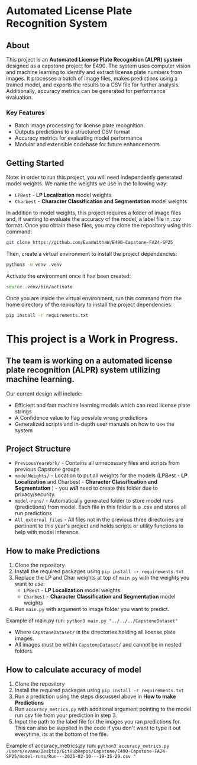 # Automated License Plate Recognition System
## About

This project is an **Automated License Plate Recognition (ALPR) system** designed as a capstone project for E490. The system uses computer vision and machine learning to identify and extract license plate numbers from images. It processes a batch of image files, makes predictions using a trained model, and exports the results to a CSV file for further analysis. Additionally, accuracy metrics can be generated for performance evaluation.

### Key Features
- Batch image processing for license plate recognition
- Outputs predictions to a structured CSV format
- Accuracy metrics for evaluating model performance
- Modular and extensible codebase for future enhancements



## Getting Started
Note: in order to run this project, you will need independently generated model weights. We name the weights we use in the following way:
- `LPBest` - __LP Localization__ model weights
- `Charbest` - __Character Classification and Segmentation__ model weights

In addition to model weights, this project requires a folder of image files and, if wanting to evaluate the accuracy of the model, a label file in .csv format. 
Once you obtain these files, you may clone the repository using this command:
```bash
git clone https://github.com/EvanWithaW/E490-Capstone-FA24-SP25
```

Then, create a virtual environment to install the project dependencies:
```bash
python3 -m venv .venv  
```
Activate the environment once it has been created:
```bash
source .venv/bin/activate
```
Once you are inside the virtual environment, run this command from the home directory of the repository to install the project dependencies:
```bash
pip install -r requirements.txt
```


# This project is a Work in Progress.

## The team is working on a automated license plate recognition (ALPR) system utilizing machine learning.

Our current design will include:

- Efficient and fast machine learning models which can read license plate strings
- A Confidence value to flag possible wrong predictions
- Generalized scripts and in-depth user manuals on how to use the system

## Project Structure

- `PreviousYearWork/` - Contains all unnecessary files and scripts from previous Capstone groups
- `modelWeights/` - Location to put all weights for the models (LPBest - __LP Localization__ and Charbest - __Character
  Classification and Segmentation__ ) - you ***will*** need to create this folder due to privacy/security.
- `model-runs/` - Automatically generated folder to store model runs (predictions) from model. Each file in this folder
  is a .csv and stores all run predictions
- `All external files` - All files not in the previous three directories are pertinent to this year's project and holds
  scripts or utility functions to help with model inference.

## How to make Predictions

1. Clone the repository
2. Install the required packages using `pip install -r requirements.txt`
3. Replace the LP and Char weights at top of `main.py` with the weights you want to use:
    - `LPBest` - __LP Localization__ model weights
    - `Charbest` - __Character Classification and Segmentation__ model weights
4. Run `main.py` with argument to image folder you want to predict.

Example of main.py run: `python3 main.py "../../../CapstoneDataset"`

- Where `CapstoneDataset/` is the directories holding all license plate images.
- All images must be within `CapstoneDataset/` and cannot be in nested folders.

## How to calculate accuracy of model

1. Clone the repository
2. Install the required packages using `pip install -r requirements.txt`
3. Run a prediction using the steps discussed above in **How to make Predictions**
4. Run `accuracy_metrics.py` with additional argument pointing to the model run csv file from your prediction in step 3.
5. Input the path to the label file for the images you ran predictions for. This can also be supplied in the code if you
   don't want to type it out everytime, its at the bottom of the file.

Example of accuracy_metrics.py run:
`python3 accuracy_metrics.py /Users/evanw/Desktop/GitHubRepos/Capstone/E490-Capstone-FA24-SP25/model-runs/Run---2025-02-10---19-35-29.csv "`
